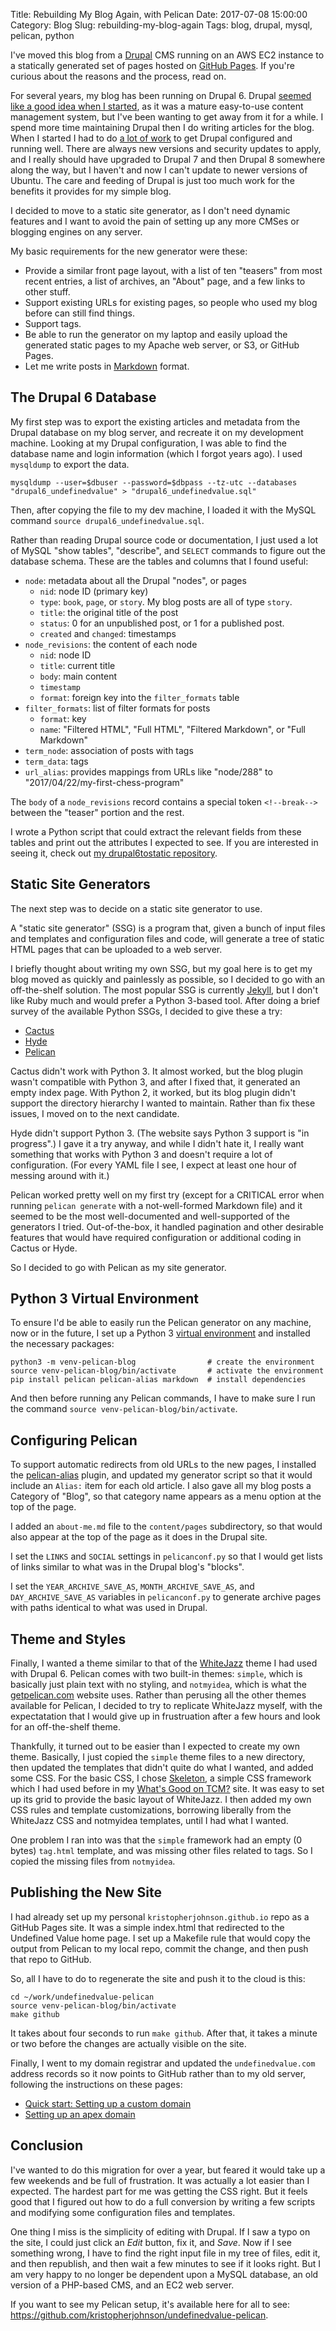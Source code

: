 Title: Rebuilding My Blog Again, with Pelican
Date: 2017-07-08 15:00:00
Category: Blog
Slug: rebuilding-my-blog-again
Tags: blog, drupal, mysql, pelican, python

I've moved this blog from a [Drupal](https://www.drupal.org) CMS running on an AWS EC2 instance to a statically generated set of pages hosted on [GitHub Pages](https://pages.github.com).  If you're curious about the reasons and the process, read on.

For several years, my blog has been running on Drupal 6.  Drupal [seemed like a good idea when I started](http://undefinedvalue.com/2009/04/18/drupal-rocks), as it was a mature easy-to-use content management system, but I've been wanting to get away from it for a while.  I spend more time maintaining Drupal then I do writing articles for the blog.  When I started I had to do [a lot of work](http://undefinedvalue.com/2010/11/12/setting-drupal-6-ubuntu-1010-ec2) to get Drupal configured and running well.  There are always new versions and security updates to apply, and I really should have upgraded to Drupal 7 and then Drupal 8 somewhere along the way, but I haven't and now I can't update to newer versions of Ubuntu. The care and feeding of Drupal is just too much work for the benefits it provides for my simple blog.

I decided to move to a static site generator, as I don't need dynamic features and I want to avoid the pain of setting up any more CMSes or blogging engines on any server.

My basic requirements for the new generator were these:

- Provide a similar front page layout, with a list of ten "teasers" from most recent entries, a list of archives, an "About" page, and a few links to other stuff.
- Support existing URLs for existing pages, so people who used my blog before can still find things.
- Support tags.
- Be able to run the generator on my laptop and easily upload the generated static pages to my Apache web server, or S3, or GitHub Pages.
- Let me write posts in [Markdown](https://daringfireball.net/projects/markdown/syntax) format.


The Drupal 6 Database
---------------------

My first step was to export the existing articles and metadata from the Drupal database on my blog server, and recreate it on my development machine.  Looking at my Drupal configuration, I was able to find the database name and login information (which I forgot years ago).  I used `mysqldump` to export the data.

    mysqldump --user=$dbuser --password=$dbpass --tz-utc --databases "drupal6_undefinedvalue" > "drupal6_undefinedvalue.sql"

Then, after copying the file to my dev machine, I loaded it with the MySQL command `source drupal6_undefinedvalue.sql`.

Rather than reading Drupal source code or documentation, I just used a lot of MySQL "show tables", "describe", and `SELECT` commands to figure out the database schema.  These are the tables and columns that I found useful:

- `node`: metadata about all the Drupal "nodes", or pages
    - `nid`: node ID (primary key)
    - `type`: `book`, `page`, or `story`.  My blog posts are all of type `story`.
    - `title`: the original title of the post
    - `status`: 0 for an unpublished post, or 1 for a published post.
    - `created` and `changed`: timestamps
- `node_revisions`: the content of each node
    - `nid`: node ID
    - `title`: current title
    - `body`: main content
    - `timestamp`
    - `format`: foreign key into the `filter_formats` table
- `filter_formats`: list of filter formats for posts
    - `format`: key
    - `name`: "Filtered HTML", "Full HTML", "Filtered Markdown", or "Full Markdown"
- `term_node`: association of posts with tags
- `term_data`: tags
- `url_alias`: provides mappings from URLs like "node/288" to "2017/04/22/my-first-chess-program"

The `body` of a `node_revisions` record contains a special token `<!--break-->` between the "teaser" portion and the rest.

I wrote a Python script that could extract the relevant fields from these tables and print out the attributes I expected to see.  If you are interested in seeing it, check out [my drupal6tostatic repository](https://github.com/kristopherjohnson/drupal6tostatic).


Static Site Generators
----------------------

The next step was to decide on a static site generator to use.

A "static site generator" (SSG) is a program that, given a bunch of input files and templates and configuration files and code, will generate a tree of static HTML pages that can be uploaded to a web server.

I briefly thought about writing my own SSG, but my goal here is to get my blog moved as quickly and painlessly as possible, so I decided to go with an off-the-shelf solution.  The most popular SSG is currently [Jekyll](https://jekyllrb.com), but I don't like Ruby much and would prefer a Python 3-based tool.  After doing a brief survey of the available Python SSGs, I decided to give these a try:

- [Cactus](https://github.com/eudicots/Cactus)
- [Hyde](http://hyde.github.io)
- [Pelican](http://getpelican.com)
 
Cactus didn't work with Python 3. It almost worked, but the blog plugin wasn't compatible with Python 3, and after I fixed that, it generated an empty index page.  With Python 2, it worked, but its blog plugin didn't support the directory hierarchy I wanted to maintain.  Rather than fix these issues, I moved on to the next candidate.

Hyde didn't support Python 3. (The website says Python 3 support is "in progress".)  I gave it a try anyway, and while I didn't hate it, I really want something that works with Python 3 and doesn't require a lot of configuration.  (For every YAML file I see, I expect at least one hour of messing around with it.)

Pelican worked pretty well on my first try (except for a CRITICAL error when running `pelican generate` with a not-well-formed Markdown file) and it seemed to be the most well-documented and well-supported of the generators I tried.  Out-of-the-box, it handled pagination and other desirable features that would have required configuration or additional coding in Cactus or Hyde.

So I decided to go with Pelican as my site generator.


Python 3 Virtual Environment
----------------------------

To ensure I'd be able to easily run the Pelican generator on any machine, now or in the future, I set up a Python 3 [virtual environment](https://docs.python.org/3.5/library/venv.html) and installed the necessary packages:

    python3 -m venv-pelican-blog                # create the environment
    source venv-pelican-blog/bin/activate       # activate the environment
    pip install pelican pelican-alias markdown  # install dependencies

And then before running any Pelican commands, I have to make sure I run the command `source venv-pelican-blog/bin/activate`.


Configuring Pelican
-------------------

To support automatic redirects from old URLs to the new pages, I installed the [pelican-alias](https://github.com/Nitron/pelican-alias) plugin, and updated my generator script so that it would include an `Alias:` item for each old article.  I also gave all my blog posts a Category of "Blog", so that category name appears as a menu option at the top of the page.

I added an `about-me.md` file to the `content/pages` subdirectory, so that would also appear at the top of the page as it does in the Drupal site.

I set the `LINKS` and `SOCIAL` settings in `pelicanconf.py` so that I would get lists of links similar to what was in the Drupal blog's "blocks".

I set the `YEAR_ARCHIVE_SAVE_AS`, `MONTH_ARCHIVE_SAVE_AS`, and `DAY_ARCHIVE_SAVE_AS` variables in `pelicanconf.py` to generate archive pages with paths identical to what was used in Drupal.


Theme and Styles
----------------

Finally, I wanted a theme similar to that of the [WhiteJazz](https://www.drupal.org/project/whitejazz) theme I had used with Drupal 6.  Pelican comes with two built-in themes: `simple`, which is basically just plain text with no styling, and `notmyidea`, which is what the [getpelican.com](http://getpelican.com) website uses.  Rather than perusing all the other themes available for Pelican, I decided to try to replicate WhiteJazz myself, with the expectatation that I would give up in frustruation after a few hours and look for an off-the-shelf theme.

Thankfully, it turned out to be easier than I expected to create my own theme.  Basically, I just copied the `simple` theme files to a new directory, then updated the templates that didn't quite do what I wanted, and added some CSS.  For the basic CSS, I chose [Skeleton](http://getskeleton.com), a simple CSS framework which I had used before in my [What's Good on TCM?](http://secretspacelab.com/tcm.html) site.  It was easy to set up its grid to provide the basic layout of WhiteJazz.  I then added my own CSS rules and template customizations, borrowing liberally from the WhiteJazz CSS and notmyidea templates, until I had what I wanted.

One problem I ran into was that the `simple` framework had an empty (0 bytes) `tag.html` template, and was missing other files related to tags.  So I copied the missing files from `notmyidea`.


Publishing the New Site
-----------------------

I had already set up my personal `kristopherjohnson.github.io` repo as a GitHub Pages site.  It was a simple index.html that redirected to the Undefined Value home page.  I set up a Makefile rule that would copy the output from Pelican to my local repo, commit the change, and then push that repo to GitHub.  

So, all I have to do to regenerate the site and push it to the cloud is this:

    cd ~/work/undefinedvalue-pelican
    source venv-pelican-blog/bin/activate
    make github

It takes about four seconds to run `make github`.  After that, it takes a minute or two before the changes are actually visible on the site.

Finally, I went to my domain registrar and updated the `undefinedvalue.com` address records so it now points to GitHub rather than to my old server, following the instructions on these pages:

- [Quick start: Setting up a custom domain](https://help.github.com/articles/quick-start-setting-up-a-custom-domain/)
- [Setting up an apex domain](https://help.github.com/articles/setting-up-an-apex-domain/)


Conclusion
----------

I've wanted to do this migration for over a year, but feared it would take up a few weekends and be full of frustration.  It was actually a lot easier than I expected.  The hardest part for me was getting the CSS right.  But it feels good that I figured out how to do a full conversion by writing a few scripts and modifying some configuration files and templates.

One thing I miss is the simplicity of editing with Drupal.  If I saw a typo on the site, I could just click an _Edit_ button, fix it, and _Save_.  Now if I see something wrong, I have to find the right input file in my tree of files, edit it, and then republish, and then wait a few minutes to see if it looks right.  But I am very happy to no longer be dependent upon a MySQL database, an old version of a PHP-based CMS, and an EC2 web server.

If you want to see my Pelican setup, it's available here for all to see: <https://github.com/kristopherjohnson/undefinedvalue-pelican>.

